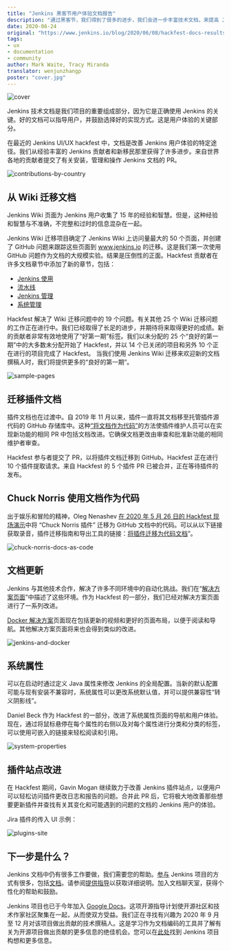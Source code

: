 ```yaml
---
title: "Jenkins 黑客节用户体验文档报告"
description: "通过黑客节，我们得到了很多的进步，我们会进一步丰富技术文档，来提高 Jenkins 用户体验"
date: 2020-06-24
original: "https://www.jenkins.io/blog/2020/06/08/hackfest-docs-results/"
tags:
- ux
- documentation
- community
author: Mark Waite, Tracy Miranda
translator: wenjunzhangp
poster: "cover.jpg"
---
```


![cover](cover.jpg)

Jenkins 技术文档是我们项目的重要组成部分，因为它是正确使用 Jenkins 的关键。好的文档可以指导用户，并鼓励选择好的实现方式。这是用户体验的关键部分。

在最近的 Jenkins UI/UX hackfest 中，文档是改善 Jenkins 用户体验的特定途径。我们从经验丰富的 Jenkins 贡献者和新移民那里获得了许多进步。来自世界各地的贡献者提交了有关安装，管理和操作 Jenkins 文档的 PR。

![contributions-by-country](contributions-by-country.png)

## 从 Wiki 迁移文档

Jenkins Wiki 页面为 Jenkins 用户收集了 15 年的经验和智慧。但是，这种经验和智慧与不准确，不完整和过时的信息混杂在一起。

Jenkins Wiki 迁移项目确定了 Jenkins Wiki 上访问量最大的 50 个页面，并创建了 GitHub 问题来跟踪这些页面到 www.jenkins.io 的迁移。这是我们第一次使用 GitHub 问题作为文档的大规模实验。结果是压倒性的正面。Hackfest 贡献者在许多文档章节中添加了新的章节，包括：

* [Jenkins 使用](https://www.jenkins.io/doc/book/using/)
* [流水线](https://www.jenkins.io/doc/book/pipeline/)
* [Jenkins 管理](https://www.jenkins.io/doc/book/managing/)
* [系统管理](https://www.jenkins.io/doc/book/system-administration/)

Hackfest 解决了 Wiki 迁移问题中的 19 个问题。有关其他 25 个 Wiki 迁移问题的工作正在进行中。我们已经取得了长足的进步，并期待将来取得更好的成绩。新的贡献者非常有效地使用了“好第一期”标签。我们以未分配的 25 个“良好的第一期”中的大多数未分配开始了 Hackfest，并以 14 个已关闭的项目和另外 10 个正在进行的项目完成了 Hackfest。 当我们使用 Jenkins Wiki 迁移来欢迎新的文档撰稿人时，我们将提供更多的“良好的第一期”。

![sample-pages](sample-pages.png)

## 迁移插件文档

插件文档也在过渡中。自 2019 年 11 月以来，插件一直将其文档移至托管插件源代码的 GitHub 存储库中。这种[“将文档作为代码”](https://www.jenkins.io/blog/2019/10/21/plugin-docs-on-github/)的方法使插件维护人员可以在实现新功能的相同 PR 中包括文档改进。它确保文档更改由审查和批准新功能的相同维护者审查。

Hackfest 参与者提交了 PR，以将插件文档迁移到 GitHub。Hackfest 正在进行 10 个插件提取请求。来自 Hackfest 的 5 个插件 PR 已被合并，正在等待插件的发布。

## Chuck Norris 使用文档作为代码

出于娱乐和冒险的精神，Oleg Nenashev [在 2020 年 5 月 26 日的 Hackfest 现场演示](https://www.youtube.com/watch?v=BaEJ8v7INNQ)中将 “Chuck Norris 插件” 迁移为 GitHub 文档中的代码。可以从以下链接获取录音，插件迁移指南和导出工具的链接：[将插件迁移为代码文档](https://github.com/jenkinsci/ui-ux-hackfest-2020/tree/master/presentations/04-migrating-plugin-docs)”。

![chuck-norris-docs-as-code](chuck-norris-docs-as-code.png)

## 文档更新

Jenkins 与其他技术合作，解决了许多不同环境中的自动化挑战。我们在“[解决方案页面](https://www.jenkins.io/solutions/)”中描述了这些环境。作为 Hackfest 的一部分，我们已经对解决方案页面进行了一系列改进。

[Docker 解决方案](https://www.jenkins.io/solutions/)页面现在包括更新的视频和更好的页面布局，以便于阅读和导航。其他解决方案页面将来也会得到类似的改进。

![jenkins-and-docker](jenkins-and-docker.png)

## 系统属性

可以在启动时通过定义 Java 属性来修改 Jenkins 的全局配置。当新的默认配置可能与现有安装不兼容时，系统属性可以更改系统默认值，并可以提供兼容性“转义阴影线”。

Daniel Beck 作为 Hackfest 的一部分，改进了系统属性页面的导航和用户体验。现在，通过将鼠标悬停在每个属性的右侧以及对每个属性进行分类和分类的标签，可以使用可嵌入的链接来轻松阅读和引用。

![system-properties](system-properties.png)

## 插件站点改进

在 Hackfest 期间，Gavin Mogan 继续致力于改善 Jenkins 插件站点，以便用户可以轻松访问插件更改日志和报告的问题。合并此 PR 后，它将极大地改善那些想要更新插件并查找有关其变化和可能遇到的问题的文档的 Jenkins 用户的体验。

Jira 插件的传入 UI 示例：

![plugins-site](plugins-site.png)

## 下一步是什么？

Jenkins 文档中仍有很多工作要做，我们需要您的帮助。[参与](https://www.jenkins.io/participate/) Jenkins 项目的方式有很多，包括[文档](https://www.jenkins.io/participate/document)。请参阅[提供指导](https://github.com/jenkins-infra/jenkins.io/blob/master/CONTRIBUTING.adoc)以获取详细说明。加入文档聊天室，获得个性化的帮助和鼓励。

Jenkins 项目也已于今年加入 [Google Docs](https://developers.google.com/season-of-docs)。这项开源指导计划使开源社区和技术作家社区聚集在一起，从而使双方受益。我们正在寻找有兴趣为 2020 年 9 月至 12 月对该项目做出贡献的技术撰稿人。这是学习作为文档编码的工具并了解有关为开源项目做出贡献的更多信息的绝佳机会。您可以在[此处](https://www.jenkins.io/sigs/docs/gsod/)找到 Jenkins 项目构想和更多信息。